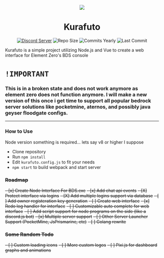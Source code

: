 <p align="center">
  <img src="https://animiru.dev/kurafuto.png"/>
  <h1 align="center">Kurafuto</h1>
  <p align="center">
    <a href="https://discord.com/invite/Vgyh3yv"><img src="https://img.shields.io/discord/752577425811964018?color=7289da&logo=discord&logoColor=white&style=for-the-badge" alt="Discord Server"/></a>
    <a><img src="https://img.shields.io/github/languages/code-size/NobUwU/kurafuto?color=%23a85fc9&label=Repo%20size&logo=github&style=for-the-badge" alt="Repo Size"/></a>
    <a><img src="https://img.shields.io/github/commit-activity/m/NobUwU/kurafuto?logo=github&style=for-the-badge" alt="Commits Yearly"/></a>
    <a><img src="https://img.shields.io/github/last-commit/NobUwU/kurafuto?logo=github&style=for-the-badge" alt="Last Commit"/></a>
  </p>
  <p>Kurafuto is a simple project utilizing Node.js and Vue to create a web interface for Element Zero's BDS console</p>
</p>

# `!IMPORTANT` 
### This is in a broken state and does not work anymore as element zero does not function anymore. I will make a new version of this once i get time to support all popular bedrock server solutions like pocketmine, aternos, and possibly java geyser floodgate configs.

___

### How to Use

Node version something is required... lets say v8 or higher I suppose
- Clone repository
- Run `npm install`
- Edit `kurafuto.config.js` to fit your needs
- `npm start` to build webpack and start server

### ~~Roadmap~~
~~- [x] Create Node Interface For BDS.exe~~
~~- [x] Add chat api events~~
~~- [X] Protect interface via logins~~
~~- [X] Add multiple logins support via database~~
~~- [ ] Add owner registeration key generation~~
~~- [ ] Create web interface~~
~~- [x] Redo log handler for interface~~
~~- [ ] Customizable auto complete for web interface~~
~~- [ ] Add script support for node programs on the side (like a discord.js bot)~~
~~- [x] Multiple server support~~
~~- [ ] Other Server Launcher Support (PocketMine, JsPrismarine, etc)~~
~~- [ ] Golang rewrite~~

### ~~Some Random Todo~~
~~- [ ] Custom loading icons~~
~~- [ ] More custom logos~~
~~- [ ] Pixi.js for dashboard graphs and animations~~
